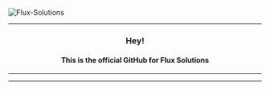 <img align="center"
            src="https://komarev.com/ghpvc/?username=Flux-Solutions&style=plastic"
            alt="Flux-Solutions" /> 
            
<hr>
<h3 align="center">Hey!</h3>
<h4 align="center">This is the official GitHub for Flux Solutions</h4>
<hr>


<hr>

